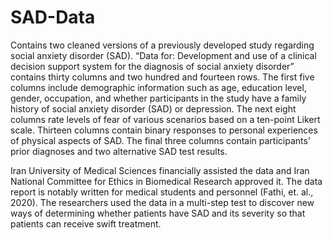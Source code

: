 # SAD-Data
Contains two cleaned versions of a previously developed study regarding social anxiety disorder (SAD). “Data for: Development and use of a clinical decision support system for the diagnosis of social anxiety disorder” contains thirty columns and two hundred and fourteen rows. The first five columns include demographic information such as age, education level, gender, occupation, and whether participants in the study have a family history of social anxiety disorder (SAD) or depression. The next eight columns rate levels of fear of various scenarios based on a ten-point Likert scale. Thirteen columns contain binary responses to personal experiences of physical aspects of SAD. The final three columns contain participants’ prior diagnoses and two alternative SAD test results. 

Iran University of Medical Sciences financially assisted the data and Iran National Committee for Ethics in Biomedical Research approved it. The data report is notably written for medical students and personnel (Fathi, et. al., 2020). The researchers used the data in a multi-step test to discover new ways of determining whether patients have SAD and its severity so that patients can receive swift treatment.

